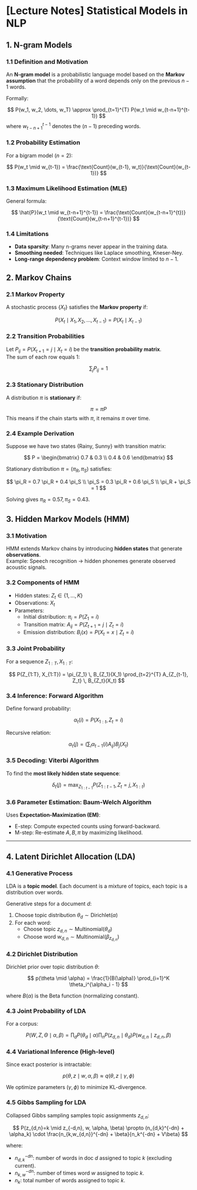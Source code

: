 # [Lecture Notes] Statistical Models in NLP

## 1. N-gram Models

### 1.1 Definition and Motivation
An **N-gram model** is a probabilistic language model based on the **Markov assumption** that the probability of a word depends only on the previous $n-1$ words.

Formally:

$$
P(w_1, w_2, \dots, w_T) \approx \prod_{t=1}^{T} P(w_t \mid w_{t-n+1}^{t-1})
$$
where $w_{t-n+1}^{t-1}$ denotes the $(n-1)$ preceding words.

### 1.2 Probability Estimation
For a bigram model ($n=2$):

$$
P(w_t \mid w_{t-1}) = \frac{\text{Count}(w_{t-1}, w_t)}{\text{Count}(w_{t-1})}
$$

### 1.3 Maximum Likelihood Estimation (MLE)
General formula:

$$
\hat{P}(w_t \mid w_{t-n+1}^{t-1}) = \frac{\text{Count}(w_{t-n+1}^{t})}{\text{Count}(w_{t-n+1}^{t-1})}
$$

### 1.4 Limitations
- **Data sparsity**: Many n-grams never appear in the training data.  
- **Smoothing needed**: Techniques like Laplace smoothing, Kneser-Ney.  
- **Long-range dependency problem**: Context window limited to $n-1$.  




## 2. Markov Chains

### 2.1 Markov Property
A stochastic process $\{X_t\}$ satisfies the **Markov property** if:

$$
P(X_t \mid X_{1}, X_{2}, \dots, X_{t-1}) = P(X_t \mid X_{t-1})
$$

### 2.2 Transition Probabilities
Let $P_{ij} = P(X_{t+1}=j \mid X_t=i)$ be the **transition probability matrix**.  
The sum of each row equals 1:

$$
\sum_j P_{ij} = 1
$$

### 2.3 Stationary Distribution
A distribution $\pi$ is **stationary** if:

$$
\pi = \pi P
$$
This means if the chain starts with $\pi$, it remains $\pi$ over time.

### 2.4 Example Derivation
Suppose we have two states {Rainy, Sunny} with transition matrix:

$$
P = \begin{bmatrix}
0.7 & 0.3 \\
0.4 & 0.6
\end{bmatrix}
$$

Stationary distribution $\pi = (\pi_R, \pi_S)$ satisfies:

$$
\pi_R = 0.7 \pi_R + 0.4 \pi_S \\
\pi_S = 0.3 \pi_R + 0.6 \pi_S \\
\pi_R + \pi_S = 1
$$

Solving gives $\pi_R = 0.57, \pi_S = 0.43$.



## 3. Hidden Markov Models (HMM)

### 3.1 Motivation
HMM extends Markov chains by introducing **hidden states** that generate **observations**.  
Example: Speech recognition → hidden phonemes generate observed acoustic signals.

### 3.2 Components of HMM
- Hidden states: $Z_t \in \{1, \dots, K\}$  
- Observations: $X_t$  
- Parameters:
  - Initial distribution: $\pi_i = P(Z_1=i)$  
  - Transition matrix: $A_{ij} = P(Z_{t+1}=j \mid Z_t=i)$  
  - Emission distribution: $B_i(x) = P(X_t=x \mid Z_t=i)$  

### 3.3 Joint Probability
For a sequence $Z_{1:T}, X_{1:T}$:

$$
P(Z_{1:T}, X_{1:T}) = \pi_{Z_1} \, B_{Z_1}(X_1) \prod_{t=2}^{T} A_{Z_{t-1}, Z_t} \, B_{Z_t}(X_t)
$$

### 3.4 Inference: Forward Algorithm
Define forward probability:

$$
\alpha_t(i) = P(X_{1:t}, Z_t=i)
$$

Recursive relation:

$$
\alpha_t(j) = \left( \sum_i \alpha_{t-1}(i) A_{ij} \right) B_j(X_t)
$$

### 3.5 Decoding: Viterbi Algorithm
To find the **most likely hidden state sequence**:

$$
\delta_t(j) = \max_{Z_{1:t-1}} P(Z_{1:t-1}, Z_t=j, X_{1:t})
$$

### 3.6 Parameter Estimation: Baum-Welch Algorithm
Uses **Expectation-Maximization (EM)**:
- E-step: Compute expected counts using forward-backward.  
- M-step: Re-estimate $A, B, \pi$ by maximizing likelihood.  

---

## 4. Latent Dirichlet Allocation (LDA)

### 4.1 Generative Process
LDA is a **topic model**. Each document is a mixture of topics, each topic is a distribution over words.  

Generative steps for a document $d$:
1. Choose topic distribution $\theta_d \sim \text{Dirichlet}(\alpha)$  
2. For each word:
   - Choose topic $z_{d,n} \sim \text{Multinomial}(\theta_d)$  
   - Choose word $w_{d,n} \sim \text{Multinomial}(\beta_{z_{d,n}})$  

### 4.2 Dirichlet Distribution
Dirichlet prior over topic distribution $\theta$:

$$
p(\theta \mid \alpha) = \frac{1}{B(\alpha)} \prod_{i=1}^K \theta_i^{\alpha_i - 1}
$$

where $B(\alpha)$ is the Beta function (normalizing constant).

### 4.3 Joint Probability of LDA
For a corpus:

$$
P(W, Z, \Theta \mid \alpha, \beta) = \prod_d P(\theta_d \mid \alpha) \prod_n P(z_{d,n} \mid \theta_d) P(w_{d,n} \mid z_{d,n}, \beta)
$$

### 4.4 Variational Inference (High-level)
Since exact posterior is intractable:

$$
p(\theta, z \mid w, \alpha, \beta) \approx q(\theta, z \mid \gamma, \phi)
$$

We optimize parameters $(\gamma, \phi)$ to minimize KL-divergence.

### 4.5 Gibbs Sampling for LDA
Collapsed Gibbs sampling samples topic assignments $z_{d,n}$:

$$
P(z_{d,n}=k \mid z_{-d,n}, w, \alpha, \beta) \propto (n_{d,k}^{-dn} + \alpha_k) \cdot \frac{n_{k,w_{d,n}}^{-dn} + \beta}{n_k^{-dn} + V\beta}
$$

where:
- $n_{d,k}^{-dn}$: number of words in doc $d$ assigned to topic $k$ (excluding current).  
- $n_{k,w}^{-dn}$: number of times word $w$ assigned to topic $k$.  
- $n_k$: total number of words assigned to topic $k$.  
